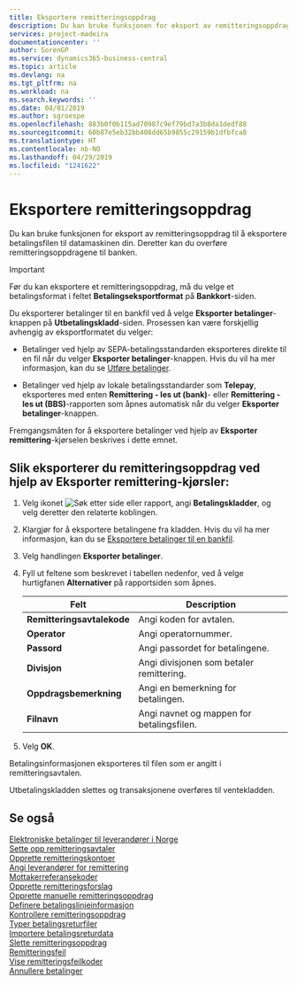 ```yaml
---
title: Eksportere remitteringsoppdrag
description: Du kan bruke funksjonen for eksport av remitteringsoppdrag til å eksportere betalingsfilen til datamaskinen din.
services: project-madeira
documentationcenter: ''
author: SorenGP
ms.service: dynamics365-business-central
ms.topic: article
ms.devlang: na
ms.tgt_pltfrm: na
ms.workload: na
ms.search.keywords: ''
ms.date: 04/01/2019
ms.author: sgroespe
ms.openlocfilehash: 883b0f0b115ad70987c9ef79bd7a3b8da1dedf88
ms.sourcegitcommit: 60b87e5eb32bb408dd65b9855c29159b1dfbfca8
ms.translationtype: HT
ms.contentlocale: nb-NO
ms.lasthandoff: 04/29/2019
ms.locfileid: "1241622"
---
```

# <a name="export-remittance-payments"></a>Eksportere remitteringsoppdrag
Du kan bruke funksjonen for eksport av remitteringsoppdrag til å eksportere betalingsfilen til datamaskinen din. Deretter kan du overføre remitteringsoppdragene til banken.  

> [!IMPORTANT]  
>  Før du kan eksportere et remitteringsoppdrag, må du velge et betalingsformat i feltet **Betalingseksportformat** på **Bankkort**-siden.  

Du eksporterer betalinger til en bankfil ved å velge **Eksporter betalinger**-knappen på **Utbetalingskladd**-siden. Prosessen kan være forskjellig avhengig av eksportformatet du velger:  

- Betalinger ved hjelp av SEPA-betalingsstandarden eksporteres direkte til en fil når du velger **Eksporter betalinger**-knappen. Hvis du vil ha mer informasjon, kan du se [Utføre betalinger](../../payables-make-payments.md).  

- Betalinger ved hjelp av lokale betalingsstandarder som **Telepay**, eksporteres med enten **Remittering - les ut (bank)**- eller **Remittering - les ut (BBS)**-rapporten som åpnes automatisk når du velger **Eksporter betalinger**-knappen.  

Fremgangsmåten for å eksportere betalinger ved hjelp av **Eksporter remittering**-kjørselen beskrives i dette emnet.  

## <a name="to-export-remittance-payments-using-the-remittance---export-batch-jobs"></a>Slik eksporterer du remitteringsoppdrag ved hjelp av Eksporter remittering-kjørsler:  

1.  Velg ikonet ![Søk etter side eller rapport](../../media/ui-search/search_small.png "Søk etter side eller rapport"), angi **Betalingskladder**, og velg deretter den relaterte koblingen.  
2.  Klargjør for å eksportere betalingene fra kladden. Hvis du vil ha mer informasjon, kan du se [Eksportere betalinger til en bankfil](../../payables-how-export-payments-bank-file.md).  
3.  Velg handlingen **Eksporter betalinger**.  
4.  Fyll ut feltene som beskrevet i tabellen nedenfor, ved å velge hurtigfanen **Alternativer** på rapportsiden som åpnes.  

    |Felt|Description|  
    |---------------------------------|---------------------------------------|  
    |**Remitteringsavtalekode**|Angi koden for avtalen.|  
    |**Operator**|Angi operatornummer.|  
    |**Passord**|Angi passordet for betalingene.|  
    |**Divisjon**|Angi divisjonen som betaler remittering.|  
    |**Oppdragsbemerkning**|Angi en bemerkning for betalingen.|  
    |**Filnavn**|Angi navnet og mappen for betalingsfilen.|  

5.  Velg **OK**.  

Betalingsinformasjonen eksporteres til filen som er angitt i remitteringsavtalen.  

Utbetalingskladden slettes og transaksjonene overføres til ventekladden.  

## <a name="see-also"></a>Se også  
 [Elektroniske betalinger til leverandører i Norge](electronic-payments-to-vendors-in-norway.md)   
 [Sette opp remitteringsavtaler](how-to-set-up-remittance-agreements.md)   
 [Opprette remitteringskontoer](how-to-create-remittance-accounts.md)   
 [Angi leverandører for remittering](how-to-set-up-vendors-for-remittance.md)   
 [Mottakerreferansekoder](recipient-reference-codes.md)   
 [Opprette remitteringsforslag](how-to-create-remittance-suggestions.md)   
 [Opprette manuelle remitteringsoppdrag](how-to-create-manual-remittance-payments.md)   
 [Definere betalingslinjeinformasjon](how-to-set-up-payment-line-information.md)   
 [Kontrollere remitteringsoppdrag](how-to-test-remittance-payments.md)   
 [Typer betalingsreturfiler](types-of-payment-returns-files.md)   
 [Importere betalingsreturdata](how-to-import-payment-return-data.md)   
 [Slette remitteringsoppdrag](how-to-delete-remittance-payment-orders.md)   
 [Remitteringsfeil](remittance-errors.md)   
 [Vise remitteringsfeilkoder](how-to-view-remittance-error-codes.md)   
 [Annullere betalinger](how-to-cancel-payments.md)
